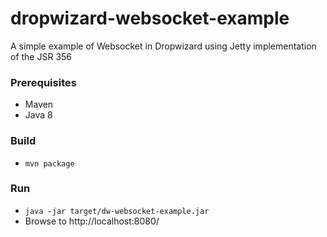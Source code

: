 # dropwizard-websocket-example
A simple example of Websocket in Dropwizard using Jetty implementation of the JSR 356

### Prerequisites
- Maven
- Java 8

### Build
- ```mvn package```

### Run
- ```java -jar target/dw-websocket-example.jar```
- Browse to http://localhost:8080/ 




